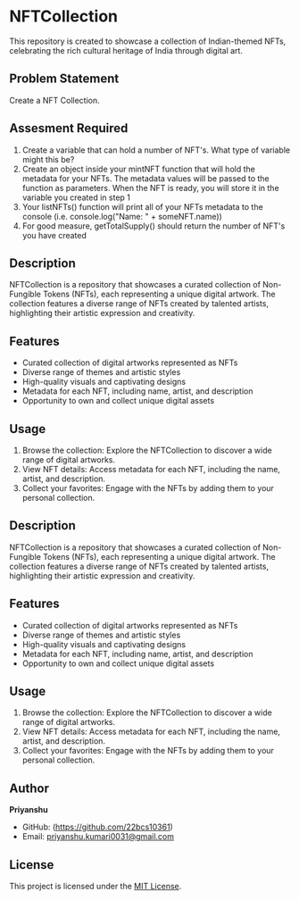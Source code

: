 

# NFTCollection

This repository is created to showcase a collection of Indian-themed NFTs, celebrating the rich cultural heritage of India through digital art.


## Problem Statement

Create a NFT Collection.
## Assesment Required
1. Create a variable that can hold a number of NFT's. What type of variable might this be?
2. Create an object inside your mintNFT function that will hold the metadata for your NFTs. 
   The metadata values will be passed to the function as parameters. When the NFT is ready, 
   you will store it in the variable you created in step 1
3. Your listNFTs() function will print all of your NFTs metadata to the console (i.e. console.log("Name: " + someNFT.name))
4. For good measure, getTotalSupply() should return the number of NFT's you have created
## Description

NFTCollection is a repository that showcases a curated collection of Non-Fungible Tokens (NFTs), each representing a unique digital artwork. The collection features a diverse range of NFTs created by talented artists, highlighting their artistic expression and creativity.

## Features

- Curated collection of digital artworks represented as NFTs
- Diverse range of themes and artistic styles
- High-quality visuals and captivating designs
- Metadata for each NFT, including name, artist, and description
- Opportunity to own and collect unique digital assets

## Usage

1. Browse the collection: Explore the NFTCollection to discover a wide range of digital artworks.
2. View NFT details: Access metadata for each NFT, including the name, artist, and description.
3. Collect your favorites: Engage with the NFTs by adding them to your personal collection.




## Description

NFTCollection is a repository that showcases a curated collection of Non-Fungible Tokens (NFTs), each representing a unique digital artwork. The collection features a diverse range of NFTs created by talented artists, highlighting their artistic expression and creativity.

## Features

- Curated collection of digital artworks represented as NFTs
- Diverse range of themes and artistic styles
- High-quality visuals and captivating designs
- Metadata for each NFT, including name, artist, and description
- Opportunity to own and collect unique digital assets


## Usage

1. Browse the collection: Explore the NFTCollection to discover a wide range of digital artworks.
2. View NFT details: Access metadata for each NFT, including the name, artist, and description.
3. Collect your favorites: Engage with the NFTs by adding them to your personal collection.



## Author

**Priyanshu**

- GitHub: (https://github.com/22bcs10361)
- Email: priyanshu.kumari0031@gmail.com
## License
This project is licensed under the [MIT License](https://github.com/22bcs10361/Create-a-NFT-Collection/blob/3256285b25e152a702269d6d78185ec66c7b5f98/LICENSE).
